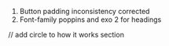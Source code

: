 <!-- Figma files issues -->
1. Button padding inconsistency corrected
2. Font-family poppins and exo 2 for headings

// add circle to how it works section